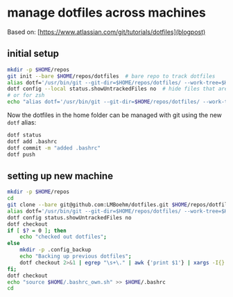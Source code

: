 # manage dotfiles across machines

Based on: [https://www.atlassian.com/git/tutorials/dotfiles](blogpost)

## initial setup

```bash
mkdir -p $HOME/repos
git init --bare $HOME/repos/dotfiles  # bare repo to track dotfiles
alias dotf='/usr/bin/git --git-dir=$HOME/repos/dotfiles/ --work-tree=$HOME'  # create alias to mng dotfiles
dotf config --local status.showUntrackedFiles no  # hide files that are not explicitly tracked
# or for zsh
echo "alias dotf='/usr/bin/git --git-dir=$HOME/repos/dotfiles/ --work-tree=$HOME'" >> $HOME/.bashrc
```

Now the dotfiles in the home folder can be managed with git using the new `dotf` alias:

```bash
dotf status
dotf add .bashrc
dotf commit -m "added .bashrc"
dotf push
```

## setting up new machine

```bash
mkdir -p $HOME/repos
cd
git clone --bare git@github.com:LMBoehm/dotfiles.git $HOME/repos/dotfiles
alias dotf='/usr/bin/git --git-dir=$HOME/repos/dotfiles/ --work-tree=$HOME'  # create alias to mng dotfiles
dotf config status.showUntrackedFiles no
dotf checkout
if [ $? = 0 ]; then
    echo "checked out dotfiles";
else
    mkdir -p .config_backup
    echo "Backing up previous dotfiles";
    dotf checkout 2>&1 | egrep "\s+\." | awk {'print $1'} | xargs -I{} mv {} .config_backup/{}
fi;
dotf checkout
echo "source $HOME/.bashrc_own.sh" >> $HOME/.bashrc
cd
```

